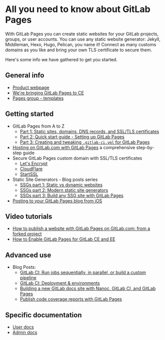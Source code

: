 # All you need to know about GitLab Pages

With GitLab Pages you can create static websites for your GitLab projects,
groups, or user accounts. You can use any static website generator: Jekyll,
Middleman, Hexo, Hugo, Pelican, you name it! Connect as many customs domains
as you like and bring your own TLS certificate to secure them.

Here's some info we have gathered to get you started.

## General info

- [Product webpage](https://pages.gitlab.io)
- [We're bringing GitLab Pages to CE](https://about.gitlab.com/2016/12/24/were-bringing-gitlab-pages-to-community-edition/)
- [Pages group - templates](https://gitlab.com/pages)

## Getting started

- GitLab Pages from A to Z
  - [Part 1: Static sites, domains, DNS records, and SSL/TLS certificates](getting_started_part_one.md)
  - [Part 2: Quick start guide - Setting up GitLab Pages](getting_started_part_two.md)
  - [Part 3: Creating and tweaking `.gitlab-ci.yml` for GitLab Pages](getting_started_part_three.md)
- [Hosting on GitLab.com with GitLab Pages](https://about.gitlab.com/2016/04/07/gitlab-pages-setup/) a comprehensive step-by-step guide
- Secure GitLab Pages custom domain with SSL/TLS certificates
  - [Let's Encrypt](https://about.gitlab.com/2016/04/11/tutorial-securing-your-gitlab-pages-with-tls-and-letsencrypt/)
  - [CloudFlare](https://about.gitlab.com/2017/02/07/setting-up-gitlab-pages-with-cloudflare-certificates/)
  - [StartSSL](https://about.gitlab.com/2016/06/24/secure-gitlab-pages-with-startssl/)
- Static Site Generators - Blog posts series
  - [SSGs part 1: Static vs dynamic websites](https://about.gitlab.com/2016/06/03/ssg-overview-gitlab-pages-part-1-dynamic-x-static/)
  - [SSGs part 2: Modern static site generators](https://about.gitlab.com/2016/06/10/ssg-overview-gitlab-pages-part-2/)
  - [SSGs part 3: Build any SSG site with GitLab Pages](https://about.gitlab.com/2016/06/17/ssg-overview-gitlab-pages-part-3-examples-ci/)
- [Posting to your GitLab Pages blog from iOS](https://about.gitlab.com/2016/08/19/posting-to-your-gitlab-pages-blog-from-ios/)

## Video tutorials

- [How to publish a website with GitLab Pages on GitLab.com: from a forked project](https://youtu.be/TWqh9MtT4Bg)
- [How to Enable GitLab Pages for GitLab CE and EE](https://youtu.be/dD8c7WNcc6s)

## Advanced use

- Blog Posts:
  - [GitLab CI: Run jobs sequentially, in parallel, or build a custom pipeline](https://about.gitlab.com/2016/07/29/the-basics-of-gitlab-ci/)
  - [GitLab CI: Deployment & environments](https://about.gitlab.com/2016/08/26/ci-deployment-and-environments/)
  - [Building a new GitLab docs site with Nanoc, GitLab CI, and GitLab Pages](https://about.gitlab.com/2016/12/07/building-a-new-gitlab-docs-site-with-nanoc-gitlab-ci-and-gitlab-pages/)
  - [Publish code coverage reports with GitLab Pages](https://about.gitlab.com/2016/11/03/publish-code-coverage-report-with-gitlab-pages/)

## Specific documentation

- [User docs](introduction.md)
- [Admin docs](../../../administration/pages/index.md)
